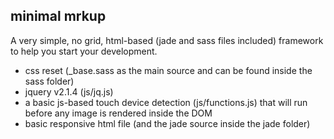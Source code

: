 minimal mrkup
------

A very simple, no grid, html-based (jade and sass files included) framework to help you start your development.

* css reset (_base.sass as the main source and can be found inside the sass folder)
* jquery v2.1.4 (js/jq.js)
* a basic js-based touch device detection (js/functions.js) that will run before any image is rendered inside the DOM
* basic responsive html file (and the jade source inside the jade folder)
